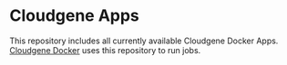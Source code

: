 # Cloudgene Apps

This repository includes all currently available Cloudgene Docker Apps. 
[Cloudgene Docker](https://github.com/seppinho/cloudgene-docker) uses this repository to run jobs. 
